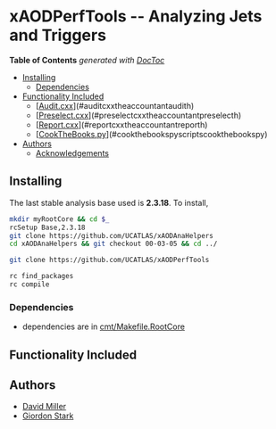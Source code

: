# xAODPerfTools -- Analyzing Jets and Triggers

<!-- START doctoc generated TOC please keep comment here to allow auto update -->
<!-- DON'T EDIT THIS SECTION, INSTEAD RE-RUN doctoc TO UPDATE -->
**Table of Contents**  *generated with [DocToc](https://github.com/thlorenz/doctoc)*

- [Installing](#installing)
  - [Dependencies](#dependencies)
- [Functionality Included](#functionality-included)
    - [[Audit.cxx](TheAccountant/Audit.h)](#auditcxxtheaccountantaudith)
    - [[Preselect.cxx](TheAccountant/Preselect.h)](#preselectcxxtheaccountantpreselecth)
    - [[Report.cxx](TheAccountant/Report.h)](#reportcxxtheaccountantreporth)
    - [[CookTheBooks.py](scripts/CookTheBooks.py)](#cookthebookspyscriptscookthebookspy)
- [Authors](#authors)
  - [Acknowledgements](#acknowledgements)

<!-- END doctoc generated TOC please keep comment here to allow auto update -->


## Installing
The last stable analysis base used is **2.3.18**. To install,
```bash
mkdir myRootCore && cd $_
rcSetup Base,2.3.18
git clone https://github.com/UCATLAS/xAODAnaHelpers
cd xAODAnaHelpers && git checkout 00-03-05 && cd ../

git clone https://github.com/UCATLAS/xAODPerfTools

rc find_packages
rc compile
```

### Dependencies
 - dependencies are in [cmt/Makefile.RootCore](cmt/Makefile.RootCore)

## Functionality Included

## Authors
- [David Miller](https://github.com/fizisist)
- [Giordon Stark](https://github.com/kratsg)
